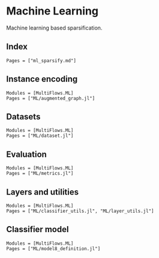 # Machine Learning

Machine learning based sparsification.

## Index

```@index
Pages = ["ml_sparsify.md"]
```

## Instance encoding
```@autodocs
Modules = [MultiFlows.ML]
Pages = ["ML/augmented_graph.jl"]

```

## Datasets
```@autodocs
Modules = [MultiFlows.ML]
Pages = ["ML/dataset.jl"]

```

## Evaluation
```@autodocs
Modules = [MultiFlows.ML]
Pages = ["ML/metrics.jl"]

```

## Layers and utilities
```@autodocs
Modules = [MultiFlows.ML]
Pages = ["ML/classifier_utils.jl", "ML/layer_utils.jl"]

```

## Classifier model

```@autodocs
Modules = [MultiFlows.ML]
Pages = ["ML/model8_definition.jl"]

```

